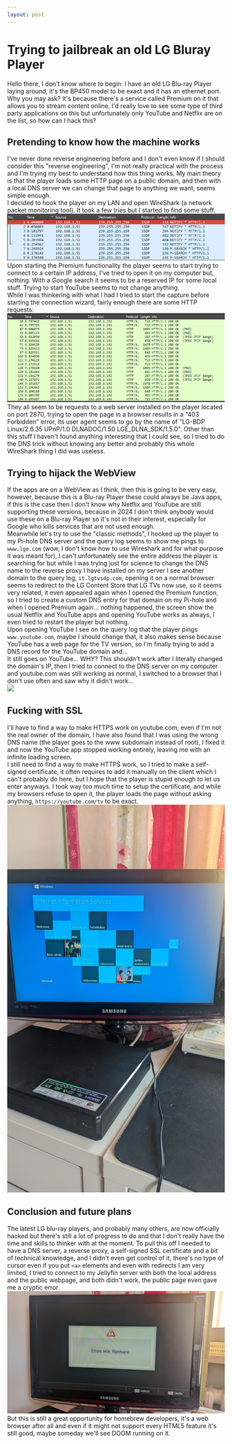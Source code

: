 ```yaml
---
layout: post
---
```

# Trying to jailbreak an old LG Bluray Player
Hello there, I don't know where to begin: I have an old LG Blu-ray Player laying around, it's the BP450 model to be exact and it has an ethernet port. Why you may ask? It's because there's a service called Premium on it that allows you to stream content online, I'd really love to see some type of third party applications on this but unfortunately only YouTube and Netflix are on the list, so how can I hack this?
## Pretending to know how the machine works
I've never done reverse engineering before and I don't even know if I should consider this "reverse engineering", I'm not really practical with the process and I'm trying my best to understand how this thing works. My main theory is that the player loads some HTTP page on a public domain, and then with a local DNS server we can change that page to anything we want, seems simple enough.  
I decided to hook the player on my LAN and open WireShark (a network packet monitoring tool). It took a few tries but I started to find some stuff.  
![Screen of the first attempt to reverse engineer](tentativo1.png)  
Upon starting the Premium functionality the player seems to start trying to connect to a certain IP address, I've tried to open it on my computer but, nothing. With a Google search it seems to be a reserved IP for some local stuff. Trying to start YouTube seems to not change anything.  
While I was thinkering with what I had I tried to start the capture before starting the connection wizard, fairly enough there are some HTTP requests:  
![Screen of the second attempt showing some HTTP request made to the player's web server](tentativo2.png)  
They all seem to be requests to a web server installed on the player located on port 2870, trying to open the page in a browser results in a "403 Forbidden" error, its user agent seems to go by the name of "LG-BDP Linux/2.6.35 UPnP/1.0 DLNADOC/1.50 LGE_DLNA_SDK/1.5.0".
Other than this stuff I haven't found anything interesting that I could see, so I tried to do the DNS trick without knowing any better and probably this whole WireShark thing I did was useless.
## Trying to hijack the WebView
If the apps are on a WebView as I think, then this is going to be very easy, however, because this is a Blu-ray Player these could always be Java apps, if this is the case then I don't know why Netflix and YouTube are still supporting these versions, because in 2024 I don't think anybody would use these on a Blu-ray Player so it's not in their interest, especially for Google who kills services that are not used enough.  
Meanwhile let's try to use the "classic methods", I hooked up the player to my Pi-hole DNS server and the query log seems to show me pings to `www.lge.com` (wow, I don't know how to use Wireshark and for what purpose it was meant for), I can't unfortunately see the entire address the player is searching for but while I was trying just for science to change the DNS name to the reverse proxy I have installed on my server I see another domain to the query log, `it.lgtvsdp.com`, opening it on a normal browser seems to redirect to the LG Content Store that LG TVs now use, so it seems very related, it even appeared again when I opened the Premium function, so I tried to create a custom DNS entry for that domain on my Pi-hole and when I opened Premium again... nothing happened, the screen show the usual Netflix and YouTube apps and opening YouTube works as always, I even tried to restart the player but nothing.  
Upon opening YouTube I see on the query log that the player pings `www.youtube.com`, maybe I should change that, it also makes sense because YouTube has a web page for the TV version, so I'm finally trying to add a DNS record for the YouTube domain and...  
It still goes on YouTube... WHY? This shouldn't work after I literally changed the domain's IP, then I tried to connect to the DNS server on my computer and youtube.com was still working as normal, I switched to a browser that I don't use often and saw why it didn't work...  
![](Pasted%20image%2020240729155054.png)
## Fucking with SSL
I'll have to find a way to make HTTPS work on youtube.com, even if I'm not the real owner of the domain, I have also found that I was using the wrong DNS name (the player goes to the www subdomain instead of root), I fixed it and now the YouTube app stopped working entirely, leaving me with an infinite loading screen.  
I still need to find a way to make HTTPS work, so I tried to make a self-signed certificate, it often requires to add it manually on the client which I can't probably do here, but I hope that the player is stupid enough to let us enter anyways. I took way too much time to setup the certificate, and while my browsers refuse to open it, the player loads the page without asking anything, `https://youtube.com/tv` to be exact.  
![A screen of the IIS default web page loaded on the LG BP450 Blu-ray Player](iisworking.jpg)
## Conclusion and future plans
The latest LG blu-ray players, and probably many others, are now officially hacked but there's still a lot of progress to do and that I don't really have the time and skills to thinker with at the moment. To pull this off I needed to have a DNS server, a reverse proxy, a self-signed SSL certificate and a bit of technical knowledge, and I didn't even get control of it, there's no type of cursor even if you put `<a>` elements and even with redirects I am very limited, I tried to connect to my Jellyfin server with both the local address and the public webpage, and both didn't work, the public page even gave me a cryptic error.  
![Screen showing an unknown error](skillissue.jpg)  
But this is still a great opportunity for homebrew developers, it's a web browser after all and even if it might not support every HTML5 feature it's still good, maybe someday we'll see DOOM running on it.